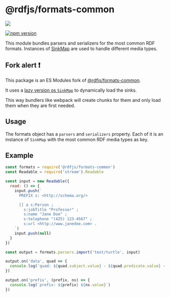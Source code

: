 # @rdfjs/formats-common

![](https://github.com/rdf-esm/formats-common/workflows/Test/badge.svg)

[![npm version](https://img.shields.io/npm/v/@rdfjs/formats-common.svg)](https://www.npmjs.com/package/@rdfjs/formats-common)

This module bundles parsers and serializers for the most common RDF formats.
Instances of [SinkMap](https://github.com/rdfjs-base/sink-map) are used to handle different media types.

## Fork alert :exclamation:

This package is an ES Modules fork of [@rdfjs/formats-common](https://npm.im/@rdfjs/formats-common).

It uses a [lazy version os `SinkMap`](https://github.com/rdf-esm/sink-map) to dynamically load the sinks.

This way bundlers like webpack will create chunks for them and only load them when they are first needed.

## Usage

The formats object has a `parsers` and `serializers` property.
Each of it is an instance of `SinkMap` with the most common RDF media types as key.

## Example

```javascript
const formats = require('@rdfjs/formats-common')
const Readable = require('stream').Readable

const input = new Readable({
  read: () => {
    input.push(`
      PREFIX s: <http://schema.org/>

      [] a s:Person ;
        s:jobTitle "Professor" ;
        s:name "Jane Doe" ;
        s:telephone "(425) 123-4567" ;
        s:url <http://www.janedoe.com> .
    `)
    input.push(null)
  }
})

const output = formats.parsers.import('text/turtle', input)

output.on('data', quad => {
  console.log(`quad: ${quad.subject.value} - ${quad.predicate.value} - ${quad.object.value}`)
})

output.on('prefix', (prefix, ns) => {
  console.log(`prefix: ${prefix} ${ns.value}`)
})
```
